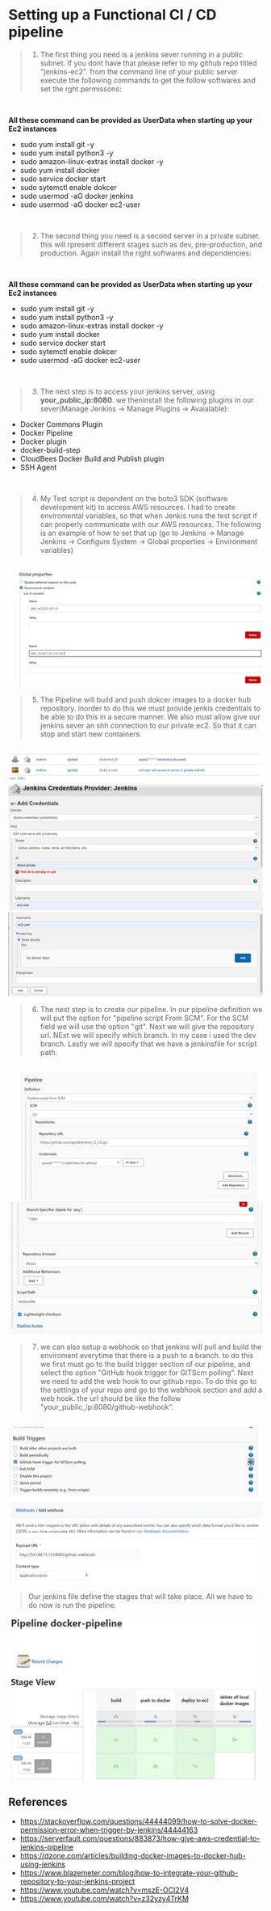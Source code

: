 # Setting up a Functional CI / CD pipeline 

> 1. The first thing you need is a jenkins sever running in a public subnet. If you dont have that please refer to my github repo titled "jenkins-ec2". from the command line of your public server execute the following commands to get the follow softwares and set the rght permissons: 
<br>

**All these command can be provided as UserData when starting up your Ec2 instances**

* sudo yum install git -y
* sudo yum install python3 -y
* sudo amazon-linux-extras install docker -y 
* sudo yum install docker
* sudo service docker start
* sudo sytemctl enable dokcer
* sudo usermod -aG docker jenkins
* sudo usermod -aG docker ec2-user

<br>

> 2. The second thing you need is a second server in a private subnet. this will rpresent different stages such as dev, pre-production, and production. Again install the right softwares and dependencies:

<br>

**All these command can be provided as UserData when starting up your Ec2 instances**


* sudo yum install git -y
* sudo yum install python3 -y
* sudo amazon-linux-extras install docker -y 
* sudo yum install docker
* sudo service docker start
* sudo sytemctl enable dokcer
* sudo usermod -aG docker ec2-user

<br>

> 3. The next step is to access your jenkins server, using **your_public_ip:8080**. we theninstall the following plugins in our sever(Manage Jenkins -> Manage Plugins -> Avaialable): 

* Docker Commons Plugin
* Docker Pipeline
* Docker plugin
* docker-build-step
* CloudBees Docker Build and Publish plugin
* SSH Agent


<br>

> 4. My Test script is dependent on the boto3 SDK (software development kit) to access AWS resources. I had to create enviromental variables, so that when Jenkis runs the test script if can properly communicate with our AWS resources. The following is an example of how to set that up (go to Jenkins -> Manage Jenkins -> Configure System -> Global properties -> Environment variables)

<br>
<img src = "imgs/env.png">
<br>

> 5. The Pipeline will build and push dokcer images to a docker hub repository. inorder to do this we must provide jenkis credentials to be able to do this in a secure manner. We also must allow give our jenkins sever an shh connection to our private ec2. So that it can stop and start new containers. 

<br>
<img src = "imgs/dockerhub-privateec2.png">
<br>
<img src = "imgs/ssh_access.png">
<br>
<img src = "imgs/ssh_access_2.png">

<br>

> 6. The next step is to create our pipeline. In our pipeline definition we will put the option for "pipeline script From SCM". For the SCM field we will use the option "git". Next we will give the repository url. NExt we will specify which branch. In my case i used the dev branch. Lastly we will specify that we have a jenkinsfile for script path. 

<br>
<img src = "imgs/pipe-line-config.png">
<br>
<img src = "imgs/pipe-line-config2.png">

<br>

> 7. we can also setup a webhook so that jenkins will pull and build the enviroment everytime that there is a push to a branch.
to do this we first must go to the build trigger section of our pipeline, and select the option "GitHub hook trigger for GITScm polling". Next we need to add the web hook to our github repo. To do this go to the settings of your repo and go to the webhook section and add a web hook. the url should be like the follow "your_public_ip:8080/github-webhook".
 
<br>
<img src = "imgs/web-hook.png">
<br>
<img src = "imgs/webhook_2.png">





> Our jenkins file define the stages that will take place. All we have to do now is run the pipeline. 
<img src = "imgs/success.png">






## References
* https://stackoverflow.com/questions/44444099/how-to-solve-docker-permission-error-when-trigger-by-jenkins/44444163
* https://serverfault.com/questions/883873/how-give-aws-credential-to-jenkins-pipeline
* https://dzone.com/articles/building-docker-images-to-docker-hub-using-jenkins 
* https://www.blazemeter.com/blog/how-to-integrate-your-github-repository-to-your-jenkins-project  
* https://www.youtube.com/watch?v=mszE-OCI2V4
* https://www.youtube.com/watch?v=z32yzy4TrKM


